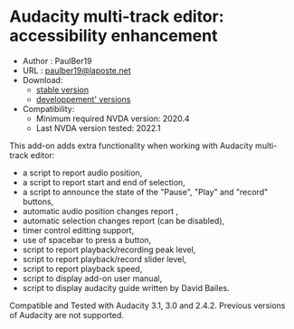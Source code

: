 # Audacity multi-track editor: accessibility enhancement #

* Author : PaulBer19
* URL : paulber19@laposte.net
* Download:
	* [stable version][1]
	* [developpement' versions][2]
* Compatibility:
	* Minimum required NVDA version:  2020.4
	* Last NVDA version tested:  2022.1


This add-on adds extra functionality when working with Audacity multi-track editor:

* a script to report audio position,
* a script to report start and end of selection,
* a script to announce the state of the  "Pause",  "Play" and "record" buttons,
* automatic audio position changes report ,
* automatic selection changes report (can be disabled),
* timer control editting support,
* use of spacebar to press a button,
* script to report playback/recording peak level,
* script to report playback/record slider level,
* script to report playback speed,
* script to display add-on user manual,
* script to display audacity guide written by David Bailes.


Compatible and Tested with Audacity  3.1, 3.0 and 2.4.2. Previous versions of Audacity are not supported.

[1]: https://github.com/paulber007/AllMyNVDAAddons/raw/master/audacityAccessEnhancement/audacityAccessEnhancement-2.7.nvda-addon
[2]: https://github.com/paulber007/AllMyNVDAAddons/tree/master/audacityAccessEnhancement/dev
